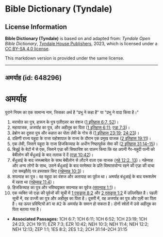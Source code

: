 # Bible Dictionary (Tyndale)

## License Information

**Bible Dictionary (Tyndale)** is based on and adapted from: _Tyndale Open Bible Dictionary_, [Tyndale House Publishers](https://tyndaleopenresources.com/), 2023, which is licensed under a [CC BY-SA 4.0 license](https://creativecommons.org/licenses/by-sa/4.0/legalcode.en).

This markdown version is provided under the same license.



--------------------------------

## अमर्याह (id: 648296)

अमर्याह
=======

पुराने नियम का एक सामान्य नाम, जिसका अर्थ है "प्रभु ने कहा है" या "प्रभु ने वादा किया है।"

1. मरायोत का पुत्र, हारून के पुत्र एलीएज़र का वंशज ([1 इतिहास 6:7, 52](https://ref.ly/1Chr6:7,1Chr6:52))।
2. महायाजक, अजर्याह का पुत्र, और अहीतूब का पिता ([1 इतिहास 6:11](https://ref.ly/1Chr6:11); [एज्रा 7:3](https://ref.ly/Ezra7:3))।
3. हेब्रोन का दूसरा पुत्र और कहात का पोता लेवी के गोत्र से ([1 इतिहास 23:19](https://ref.ly/1Chr23:19); [24:23](https://ref.ly/1Chr24:23))।
4. दक्षिणी राज्य यहूदा के राजा यहोशापात के राज्य के दौरान एक प्रमुख याजक ([2 इतिहास 19:11](https://ref.ly/2Chr19:11))।
5. एक लेवी, जिसने यहूदा के राजा हिजकिय्याह के अधीन निष्ठापूर्वक सेवा की ([2 इतिहास 31:14–15](https://ref.ly/2Chr31:14-2Chr31:15))।
6. बिन्नूई के बेटों में से एक, जिसने एज्रा की सिफारिश का पालन किया कि वह अपनी गैर\-यहूदी पत्नी को बेबीलोन की बँधुआई के बाद तलाक दे दें ([एज्रा 10:42](https://ref.ly/Ezra10:42))।
7. बँधुआई के बाद जरूब्बाबेल के साथ बेबीलोन से लौटने वाला एक याजक ([नहे 12:2, 13](https://ref.ly/Neh12:2,Neh12:13))। नहेम्याह और अन्य लोगों के साथ, उसने बँधुआई के बाद परमेश्वर के प्रति विश्वासयोग्य रहने की एज्रा की वाचा (या समझौते) पर हस्ताक्षर किए ([नहेम्याह 10:3](https://ref.ly/Neh10:3))।
8. शपत्याह का पुत्र। वह यहूदा का वंशज और अतायाह का पूर्वज था। अमर्याह बंधुआई के बाद यरूशलेम में रहता था ([नहेम्याह 11:4](https://ref.ly/Neh11:4))।
9. हिजकिय्याह का पुत्र और भविष्यद्वक्ता सपन्याह का पूर्वज ([सपन्याह 1:1](https://ref.ly/Zeph1:1))।
10. एक व्यक्ति जो एज्रा की पूर्वजों की सूची में [1 एसड्रास 8:2](https://ref.ly/1Esd8:2) और [2 एसड्रास 1:2](https://ref.ly/2Esd1:2) में उल्लिखित है। पहली सूची में, वह उज्जी का पुत्र और अहीतूब का पिता है। दूसरी में, वह अजर्याह का पुत्र और एली का पिता है। वह ऊपर प्रविष्टियों \#1 या \#2 के अमर्याह के समान हो सकता है। दोनों स्रोतों में उसे अहीतूब का पिता बताया गया है।

* **Associated Passages:** 1CH 6:7; 1CH 6:11; 1CH 6:52; 1CH 23:19; 1CH 24:23; 2CH 19:11; EZR 7:3; EZR 10:42; NEH 10:3; NEH 11:4; NEH 12:2; NEH 12:13; ZEP 1:1; 1ES 8:2; 2ES 1:2; 2CH 31:14–2CH 31:15

